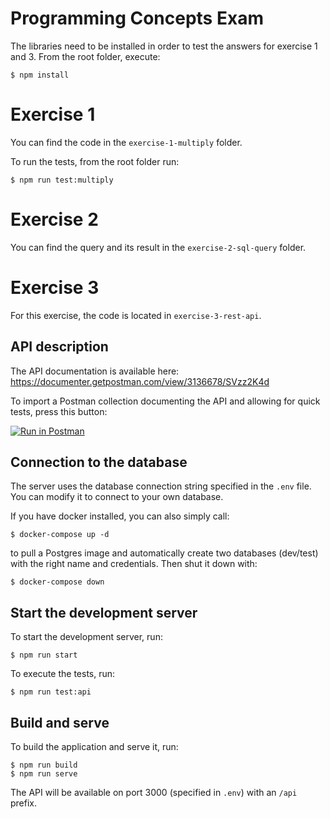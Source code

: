# Programming Concepts Exam

The libraries need to be installed in order to test the answers for exercise 1 and 3.
From the root folder, execute:
```
$ npm install
```

# Exercise 1

You can find the code in the `exercise-1-multiply` folder.

To run the tests, from the root folder run:
```
$ npm run test:multiply
```

# Exercise 2

You can find the query and its result in the `exercise-2-sql-query` folder.

# Exercise 3

For this exercise, the code is located in `exercise-3-rest-api`.

## API description

The API documentation is available here: https://documenter.getpostman.com/view/3136678/SVzz2K4d

To import a Postman collection documenting the API and allowing for quick tests, press this button:

[![Run in Postman](https://run.pstmn.io/button.svg)](https://app.getpostman.com/run-collection/3e559c55836383eeca90)

## Connection to the database
The server uses the database connection string specified in the `.env` file.
You can modify it to connect to your own database.

If you have docker installed, you can also simply call:
```
$ docker-compose up -d
```
to pull a Postgres image and automatically create two databases (dev/test) with the right name and credentials.
Then shut it down with:
```
$ docker-compose down
```

## Start the development server
To start the development server, run:
```
$ npm run start
```
To execute the tests, run:
```
$ npm run test:api
```

## Build and serve
To build the application and serve it, run:
```
$ npm run build
$ npm run serve
```

The API will be available on port 3000 (specified in `.env`) with an `/api` prefix.
